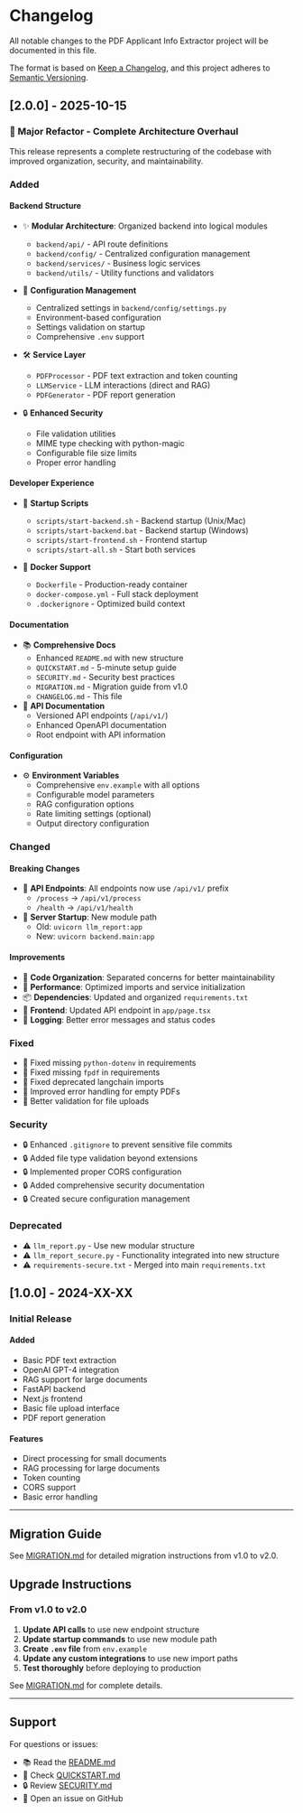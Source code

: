 # Changelog

All notable changes to the PDF Applicant Info Extractor project will be documented in this file.

The format is based on [Keep a Changelog](https://keepachangelog.com/en/1.0.0/),
and this project adheres to [Semantic Versioning](https://semver.org/spec/v2.0.0.html).

## [2.0.0] - 2025-10-15

### 🎉 Major Refactor - Complete Architecture Overhaul

This release represents a complete restructuring of the codebase with improved organization, security, and maintainability.

### Added

#### Backend Structure

- ✨ **Modular Architecture**: Organized backend into logical modules
  - `backend/api/` - API route definitions
  - `backend/config/` - Centralized configuration management
  - `backend/services/` - Business logic services
  - `backend/utils/` - Utility functions and validators
- 🔧 **Configuration Management**

  - Centralized settings in `backend/config/settings.py`
  - Environment-based configuration
  - Settings validation on startup
  - Comprehensive `.env` support

- 🛠️ **Service Layer**
  - `PDFProcessor` - PDF text extraction and token counting
  - `LLMService` - LLM interactions (direct and RAG)
  - `PDFGenerator` - PDF report generation
- 🔒 **Enhanced Security**
  - File validation utilities
  - MIME type checking with python-magic
  - Configurable file size limits
  - Proper error handling

#### Developer Experience

- 📜 **Startup Scripts**

  - `scripts/start-backend.sh` - Backend startup (Unix/Mac)
  - `scripts/start-backend.bat` - Backend startup (Windows)
  - `scripts/start-frontend.sh` - Frontend startup
  - `scripts/start-all.sh` - Start both services

- 🐳 **Docker Support**
  - `Dockerfile` - Production-ready container
  - `docker-compose.yml` - Full stack deployment
  - `.dockerignore` - Optimized build context

#### Documentation

- 📚 **Comprehensive Docs**
  - Enhanced `README.md` with new structure
  - `QUICKSTART.md` - 5-minute setup guide
  - `SECURITY.md` - Security best practices
  - `MIGRATION.md` - Migration guide from v1.0
  - `CHANGELOG.md` - This file
- 📖 **API Documentation**
  - Versioned API endpoints (`/api/v1/`)
  - Enhanced OpenAPI documentation
  - Root endpoint with API information

#### Configuration

- ⚙️ **Environment Variables**
  - Comprehensive `env.example` with all options
  - Configurable model parameters
  - RAG configuration options
  - Rate limiting settings (optional)
  - Output directory configuration

### Changed

#### Breaking Changes

- 🔄 **API Endpoints**: All endpoints now use `/api/v1/` prefix
  - `/process` → `/api/v1/process`
  - `/health` → `/api/v1/health`
- 🔄 **Server Startup**: New module path
  - Old: `uvicorn llm_report:app`
  - New: `uvicorn backend.main:app`

#### Improvements

- 🎯 **Code Organization**: Separated concerns for better maintainability
- 🚀 **Performance**: Optimized imports and service initialization
- 📦 **Dependencies**: Updated and organized `requirements.txt`
- 🎨 **Frontend**: Updated API endpoint in `app/page.tsx`
- 📝 **Logging**: Better error messages and status codes

### Fixed

- 🐛 Fixed missing `python-dotenv` in requirements
- 🐛 Fixed missing `fpdf` in requirements
- 🐛 Fixed deprecated langchain imports
- 🐛 Improved error handling for empty PDFs
- 🐛 Better validation for file uploads

### Security

- 🔒 Enhanced `.gitignore` to prevent sensitive file commits
- 🔒 Added file type validation beyond extensions
- 🔒 Implemented proper CORS configuration
- 🔒 Added comprehensive security documentation
- 🔒 Created secure configuration management

### Deprecated

- ⚠️ `llm_report.py` - Use new modular structure
- ⚠️ `llm_report_secure.py` - Functionality integrated into new structure
- ⚠️ `requirements-secure.txt` - Merged into main `requirements.txt`

## [1.0.0] - 2024-XX-XX

### Initial Release

#### Added

- Basic PDF text extraction
- OpenAI GPT-4 integration
- RAG support for large documents
- FastAPI backend
- Next.js frontend
- Basic file upload interface
- PDF report generation

#### Features

- Direct processing for small documents
- RAG processing for large documents
- Token counting
- CORS support
- Basic error handling

---

## Migration Guide

See [MIGRATION.md](MIGRATION.md) for detailed migration instructions from v1.0 to v2.0.

## Upgrade Instructions

### From v1.0 to v2.0

1. **Update API calls** to use new endpoint structure
2. **Update startup commands** to use new module path
3. **Create `.env` file** from `env.example`
4. **Update any custom integrations** to use new import paths
5. **Test thoroughly** before deploying to production

See [MIGRATION.md](MIGRATION.md) for complete details.

---

## Support

For questions or issues:

- 📚 Read the [README.md](README.md)
- 🚀 Check [QUICKSTART.md](QUICKSTART.md)
- 🔒 Review [SECURITY.md](SECURITY.md)
- 🐛 Open an issue on GitHub
